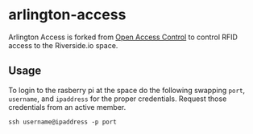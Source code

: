 # arlington-access

Arlington Access is forked from [Open Access Control](https://code.google.com/p/open-access-control/) 
to control RFID access to the Riverside.io space. 

## Usage

To login to the rasberry pi at the space do the following swapping
`port`, `username`, and `ipaddress` for the proper credentials. Request
those credentials from an active member.

```
ssh username@ipaddress -p port
```
